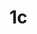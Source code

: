 # 1c
<!DOCTYPE html>
<html lang="en">
<head>
    <meta charset="UTF-8">
    <meta http-equiv="X-UA-Compatible" content="IE=edge">
    <meta name="viewport" content="width=device-width, initial-scale=1.0">
    <title>Document</title>
</head>
<body>
   
   <img src="1 (2).jpeg" alt=""><br>
   <img src="1 (3).jpeg" alt=""><br>
   <img src="1 (1).jpeg" alt=""><br>
   <img src="1 (5).jpeg" alt=""><br>
   <img src="1 (4).jpeg" alt=""><br>
  
   

   
   
   
   
    
   
</body>
</html>
